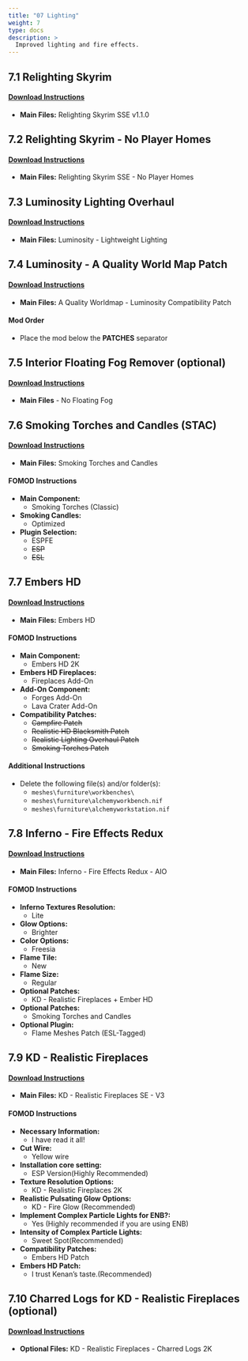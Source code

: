 ```yaml
---
title: "07 Lighting"
weight: 7
type: docs
description: >
  Improved lighting and fire effects.
---
```


## 7.1 Relighting Skyrim

#### [Download Instructions](https://www.nexusmods.com/skyrimspecialedition/mods/8586?tab=files)

* **Main Files:** Relighting Skyrim SSE v1.1.0

## 7.2 Relighting Skyrim - No Player Homes

#### [Download Instructions](https://www.nexusmods.com/skyrimspecialedition/mods/26538?tab=files)

* **Main Files:** Relighting Skyrim SSE - No Player Homes

## 7.3 Luminosity Lighting Overhaul

#### [Download Instructions](https://www.nexusmods.com/skyrimspecialedition/mods/16830?tab=files)

* **Main Files:** Luminosity - Lightweight Lighting

## 7.4 Luminosity - A Quality World Map Patch

#### [Download Instructions](https://www.nexusmods.com/skyrimspecialedition/mods/30162?tab=files)

* **Main Files:** A Quality Worldmap - Luminosity Compatibility Patch

#### Mod Order

* Place the mod below the **PATCHES** separator

## 7.5 Interior Floating Fog Remover (optional)

#### [Download Instructions](https://www.nexusmods.com/skyrimspecialedition/mods/4298?tab=files)

* **Main Files** - No Floating Fog

## 7.6 Smoking Torches and Candles (STAC)

#### [Download Instructions](https://www.nexusmods.com/skyrimspecialedition/mods/8607?tab=files)

* **Main Files:** Smoking Torches and Candles

#### FOMOD Instructions

* **Main Component:**
  * Smoking Torches (Classic)
* **Smoking Candles:**
  * Optimized
* **Plugin Selection:**
  * ESPFE
  * ~~ESP~~
  * ~~ESL~~

## 7.7 Embers HD

#### [Download Instructions](https://www.nexusmods.com/skyrimspecialedition/mods/14368?tab=files)

* **Main Files:** Embers HD

#### FOMOD Instructions

* **Main Component:**
  * Embers HD 2K
* **Embers HD Fireplaces:**
  * Fireplaces Add-On
* **Add-On Component:**
  * Forges Add-On
  * Lava Crater Add-On
* **Compatibility Patches:**
  * ~~Campfire Patch~~
  * ~~Realistic HD Blacksmith Patch~~
  * ~~Realistic Lighting Overhaul Patch~~
  * ~~Smoking Torches Patch~~

#### Additional Instructions

* Delete the following file(s) and/or folder(s):
  * `meshes\furniture\workbenches\`
  * `meshes\furniture\alchemyworkbench.nif`
  * `meshes\furniture\alchemyworkstation.nif`

## 7.8 Inferno - Fire Effects Redux

#### [Download Instructions](https://www.nexusmods.com/skyrimspecialedition/mods/29316?tab=files)

* **Main Files:** Inferno - Fire Effects Redux - AIO

#### FOMOD Instructions

* **Inferno Textures Resolution:**
  * Lite
* **Glow Options:**
  * Brighter
* **Color Options:**
  * Freesia
* **Flame Tile:**
  * New
* **Flame Size:**
  * Regular
* **Optional Patches:**
  * KD - Realistic Fireplaces + Ember HD
* **Optional Patches:**
  * Smoking Torches and Candles
* **Optional Plugin:**
  * Flame Meshes Patch (ESL-Tagged)

## 7.9 KD - Realistic Fireplaces

#### [Download Instructions](https://www.nexusmods.com/skyrimspecialedition/mods/28877?tab=files)

* **Main Files:** KD - Realistic Fireplaces SE - V3

#### FOMOD Instructions

* **Necessary Information:**
  * I have read it all!
* **Cut Wire:**
  * Yellow wire
* **Installation core setting:**
  * ESP Version(Highly Recommended)
* **Texture Resolution Options:**
  * KD - Realistic Fireplaces 2K
* **Realistic Pulsating Glow Options:**
  * KD - Fire Glow (Recommended)
* **Implement Complex Particle Lights for ENB?:**
  * Yes (Highly recommended if you are using ENB)
* **Intensity of Complex Particle Lights:**
  * Sweet Spot(Recommended)
* **Compatibility Patches:**
  * Embers HD Patch
* **Embers HD Patch:**
  * I trust Kenan’s taste.(Recommended)

## 7.10 Charred Logs for KD - Realistic Fireplaces (optional)

#### [Download Instructions](https://www.nexusmods.com/skyrimspecialedition/mods/29376?tab=files)

* **Optional Files:** KD - Realistic Fireplaces - Charred Logs 2K